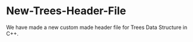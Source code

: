 # New-Trees-Header-File
We have made a new custom made header file for Trees Data Structure in C++.
